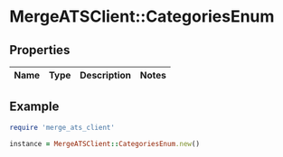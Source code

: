 # MergeATSClient::CategoriesEnum

## Properties

| Name | Type | Description | Notes |
| ---- | ---- | ----------- | ----- |

## Example

```ruby
require 'merge_ats_client'

instance = MergeATSClient::CategoriesEnum.new()
```

